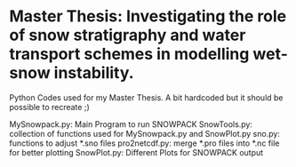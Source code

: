 # Master Thesis: Investigating the role of snow stratigraphy and water transport schemes in modelling wet-snow instability.

Python Codes used for my Master Thesis. 
A bit hardcoded but it should be possible to recreate ;)

MySnowpack.py: Main Program to run SNOWPACK
SnowTools.py: collection of functions used for MySnowpack.py and SnowPlot.py
sno.py: functions to adjust *.sno files
pro2netcdf.py: merge *.pro files into *.nc file for better plotting
SnowPlot.py: Different Plots for SNOWPACK output

